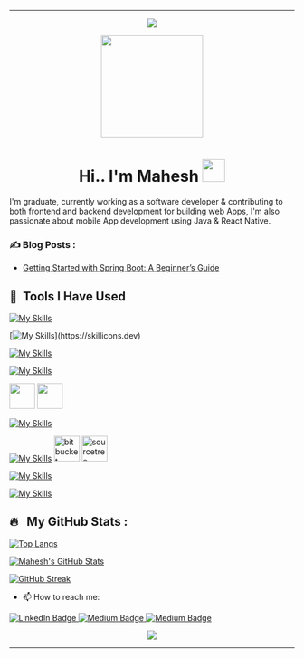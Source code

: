 <hr>
  <p align="center">
    <img src="https://capsule-render.vercel.app/api?type=waving&color=gradient&height=100&section=header"/>
  </p> 
  <p align="center"><img src="https://camo.githubusercontent.com/62da68eb62b1e5f175f7d1f0191dd89a653d7908feb22d37d4a0ab07365d6791/68747470733a2f2f6d656469612e67697068792e636f6d2f6d656469612f4d3967624264396e6244724f5475314d71782f67697068792e676966" width="180"/></p>
  <p align="center">
  </p>
  <p align="center">
  </p>

  <h1 align="center">Hi.. I'm Mahesh <img src="https://media.giphy.com/media/hvRJCLFzcasrR4ia7z/giphy.gif" width="40"></h1>
  
  I'm graduate, currently working as a software developer & contributing to both frontend and backend development for building web Apps, I'm  also passionate about mobile App development using Java & React Native.

  ### ✍️ Blog Posts : 
  - [Getting Started with Spring Boot: A Beginner’s Guide](https://medium.com/@maheshoabeykoon/getting-started-with-spring-boot-a-beginners-guide-85e7f890aa9b)

  <h2> 🚀 &nbsp;Tools I Have Used</h2>
  <p align="left">
    
  [![My Skills](https://skillicons.dev/icons?i=html,css,sass)](https://skillicons.dev)

  [![My Skills](https://skillicons.dev/icons?i=java,js,)](https://skillicons.dev)

  [![My Skills](https://skillicons.dev/icons?i=spring,react,express,nodejs)](https://skillicons.dev)

  [![My Skills](https://skillicons.dev/icons?i=firebase,mongodb,mysql)](https://skillicons.dev)

<img src="https://cdn.jsdelivr.net/gh/devicons/devicon/icons/npm/npm-original-wordmark.svg" width="45" height="45" /> <img src="https://cdn.jsdelivr.net/gh/devicons/devicon/icons/yarn/yarn-original.svg" width="45" height="45" />

  [![My Skills](https://skillicons.dev/icons?i=gradle,maven)](https://skillicons.dev) 

  [![My Skills](https://skillicons.dev/icons?i=git,github)](https://skillicons.dev)
  <img src="https://cdn.jsdelivr.net/gh/devicons/devicon/icons/bitbucket/bitbucket-original.svg" alt="bitbucket" width="45" height="45"/>
  <img src="https://cdn.jsdelivr.net/gh/devicons/devicon/icons/sourcetree/sourcetree-original.svg" alt="sourcetree" width="45" height="45"/>
  
  [![My Skills](https://skillicons.dev/icons?i=idea,eclipse,vscode,postman&perline=5)](https://skillicons.dev)

  [![My Skills](https://skillicons.dev/icons?i=androidstudio,unity)](https://skillicons.dev)
  
  <!-- 
  <img src="https://cdn.jsdelivr.net/gh/devicons/devicon/icons/vscode/vscode-original.svg" width="45" height="45" />
  <img src="https://cdn.jsdelivr.net/gh/devicons/devicon/icons/intellij/intellij-original.svg" width="45" height="45" />
  <img src="https://cdn.jsdelivr.net/gh/devicons/devicon/icons/androidstudio/androidstudio-original.svg" alt="android" width="45" height="45" />
  <img src="https://cdn.jsdelivr.net/gh/devicons/devicon/icons/unity/unity-original.svg" width="45" height="45" />

  <img src="https://cdn.jsdelivr.net/gh/devicons/devicon/icons/java/java-original.svg"  alt="java" width="45" height="45" />        
  <img src="https://raw.githubusercontent.com/devicons/devicon/master/icons/javascript/javascript-original.svg" alt="javascript" width="45" height="45" />
  <img src="https://cdn.jsdelivr.net/gh/devicons/devicon/icons/react/react-original.svg" alt="react" width="45" height="45" />
  <img src="https://cdn.jsdelivr.net/gh/devicons/devicon/icons/r/r-original.svg" alt="react" width="45" height="45" />

  <img src="https://cdn.jsdelivr.net/gh/devicons/devicon/icons/spring/spring-original.svg" alt="spring" width="45" height="45"/>
  <img src="https://cdn.jsdelivr.net/gh/devicons/devicon/icons/express/express-original.svg"  width="45" height="45" />
  <img src="https://raw.githubusercontent.com/devicons/devicon/master/icons/nodejs/nodejs-original-wordmark.svg" alt="nodejs" width="45" height="45" />
  <img src="https://cdn.jsdelivr.net/gh/devicons/devicon/icons/npm/npm-original-wordmark.svg" width="45" height="45" />
  <img src="https://cdn.jsdelivr.net/gh/devicons/devicon/icons/yarn/yarn-original.svg" width="45" height="45" />

  <img src="https://raw.githubusercontent.com/devicons/devicon/master/icons/react/react-original-wordmark.svg" alt="react" width="45" height="45" />
  <img src="https://raw.githubusercontent.com/devicons/devicon/master/icons/android/android-original-wordmark.svg" alt="android" width="45" height="45" />

  <img src="https://cdn.jsdelivr.net/gh/devicons/devicon/icons/html5/html5-original.svg" alt="html" width="45" height="45"/>
  <img src="https://cdn.jsdelivr.net/gh/devicons/devicon/icons/css3/css3-original.svg" width="45" height="45" />
  <img src="https://cdn.jsdelivr.net/gh/devicons/devicon/icons/sass/sass-original.svg" alt="sass" width="45" height="45"/>

  <img src="https://cdn.jsdelivr.net/gh/devicons/devicon/icons/firebase/firebase-plain.svg" alt="firebase" width="45" height="45" />
  <img src="https://raw.githubusercontent.com/devicons/devicon/master/icons/mongodb/mongodb-original.svg" alt="mongodb" width="45" height="45" />
  <img src="https://raw.githubusercontent.com/devicons/devicon/master/icons/mysql/mysql-original-wordmark.svg" alt="mysql" width="45" height="45" />
  <img src="https://cdn.jsdelivr.net/gh/devicons/devicon/icons/microsoftsqlserver/microsoftsqlserver-plain-wordmark.svg" width="45" height="45" />
  <img src="https://cdn.jsdelivr.net/gh/devicons/devicon/icons/git/git-original.svg" alt="git" width="45" height="45"/>
  <img src="https://cdn.jsdelivr.net/gh/devicons/devicon/icons/github/github-original.svg" alt="github" width="45" height="45"/>        
  <img src="https://cdn.jsdelivr.net/gh/devicons/devicon/icons/bitbucket/bitbucket-original.svg" alt="bitbucket" width="45" height="45"/>
  <img src="https://cdn.jsdelivr.net/gh/devicons/devicon/icons/sourcetree/sourcetree-original.svg" alt="sourcetree" width="45" height="45"/> -->
  </p>

  ## 🔥 &nbsp; My GitHub Stats :

  [![Top Langs](https://github-readme-stats.vercel.app/api/top-langs/?username=Mahesh-Abeykoon&layout=compact&theme=vision-friendly-dark&tex&title_color=ffffff&text_color=c9cacc&icon_color=2bbc8a&bg_color=1d1f21)](https://github.com/anuraghazra/github-readme-stats)

  <a href="https://github.com/Mahesh-Abeykoon/mahesh-abeykoon">
   <img align="center" src="https://github-readme-stats.vercel.app/api?username=Mahesh-Abeykoon&show_icons=true&line_height=27&count_private=true&title_color=ffffff&text_color=c9cacc&icon_color=2bbc8a&bg_color=1d1f21" alt="Mahesh's GitHub Stats" />
  </a>
  
  [![GitHub Streak](http://github-readme-streak-stats.herokuapp.com?user=Mahesh-Abeykoon&theme=black-ice&background=000000)](https://git.io/streak-stats)

  <!-- 
  <a href="https://github.com/Mahesh-Abeykoon/mahesh-abeykoon">
    <img align="center" src="https://github-readme-stats.vercel.app/api/top-langs/?username=Mahesh-Abeykoon&hide=shaderlab,asp.net&title_color=ffffff&text_color=c9cacc&icon_color=2bbc8a&bg_color=1d1f21" />
  </a> 
   -->
  <!-- <a href="https://github.com/Mahesh-Abeykoon/mahesh-abeykoon">
    <img align="center" src="https://github-readme-stats.vercel.app/api/top-langs/?username=Mahesh-Abeykoon&hide=html,tex&title_color=ffffff&text_color=c9cacc&icon_color=2bbc8a&bg_color=1d1f21&langs_count=3" />
  </a> -->

  - 📫 How to reach me: &nbsp;
 
  <a href="https://www.linkedin.com/in/mahesh-abeykoon/"><img src="https://img.shields.io/badge/LinkedIn-blue?style=for-the-badge&logo=linkedin&logoColor=white" alt="LinkedIn Badge">
</a> 
  <a href="https://medium.com/@maheshoabeykoon">
   <img src="https://img.shields.io/badge/Medium-black?style=for-the-badge&logo=medium&logoColor=whitelack" alt="Medium Badge">
</a>
  <a href="https://maheshabeykoon.github.io/"><img src="https://img.shields.io/badge/Mahesh Abeykoon-blue?style=for-the-badge&logo=medium&logoColor=whitelack"     alt="Medium Badge">
  </a>
  <p align="center">
    <img src="https://capsule-render.vercel.app/api?type=waving&color=gradient&height=100&section=footer"/>
  </p>
<hr>
